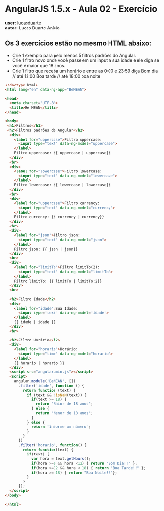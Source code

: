 # AngularJS 1.5.x - Aula 02 - Exercício  
**user:** [lucasduarte](https://github.com/lucasduarte)  
**autor:** Lucas Duarte Anício

## Os 3 exercícios estão no mesmo HTML abaixo:
  - Crie 1 exemplo para pelo menos 5 filtros padrões do Angular.
  - Crie 1 filtro novo onde você passe em um input a sua idade e ele diga se você é maior que 18 anos.
  - Crie 1 filtro que receba um horário e entre as 0:00 e 23:59 diga Bom dia // até 12:00 Boa tarde  // até 18:00 boa noite
```html
<!doctype html>
<html lang="en" data-ng-app="BeMEAN">

<head>
  <meta charset="UTF-8">
  <title>Be MEAN</title>
</head>

<body>
 <h1>Filtros</h1>
 <h2>Filtros padrões do Angular</h2>
  <div>
    <label for="uppercase">Filtro uppercase:
      <input type="text" data-ng-model="uppercase">
    </label>
    Filtro uppercase: {{ uppercase | uppercase}}
  </div>
  <br>
  <div>
    <label for="lowercase">Filtro lowercase:
      <input type="text" data-ng-model="lowercase">
    </label>
    Filtro lowercase: {{ lowercase | lowercase}}
  </div>
  <br>
  <div>
    <label for="uppercase">Filtro currency:
      <input type="text" data-ng-model="currency">
    </label>
    Filtro currency: {{ currency | currency}}
  </div>
  <br>
  <div>
    <label for="json">Filtro json:
      <input type="text" data-ng-model="json">
    </label>
    Filtro json: {{ json | json}}
  </div>
  <br>
  <div>
    <label for="limitTo">Filtro limitTo(2):
      <input type="text" data-ng-model="limitTo">
    </label>
    Filtro limitTo: {{ limitTo | limitTo:2}}
  </div>
  <br>
  
  <h2>Filtro Idade</h2>
  <div>
    <label for="idade">Sua Idade:
      <input type="text" data-ng-model="idade">
    </label>
    {{ idade | idade }}
  </div>
  <br>

  <h2>Filtro Horário</h2>
  <div>
    <label for="horario">Horário:
      <input type="time" data-ng-model="horario">
    </label>
    {{ horario | horario }}
  </div>
  <script src="angular.min.js"></script>
  <script>
    angular.module('BeMEAN', [])
      .filter('idade', function () {
        return function (text) {
          if (text && !isNaN(text)) {
            if(text >= 18) {
              return "Maior de 18 anos";
            } else {
              return "Menor de 18 anos";
            }
          } else {
            return "Informe um número";
          }
        }
      })
      .filter('horario', function() {
        return function(text) {
          if(text) {
            var hora = text.getHours();
            if(hora >=0 && hora <12) { return "Bom Dia!!" };
            if(hora >=12 && hora < 18) { return "Boa Tarde!!" };
            if(hora >= 18) { return "Boa Noite!!"};
          }
        }
      });
  </script>
</body>

</html>

```
